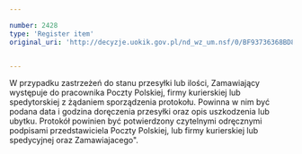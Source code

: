 ```yaml
---

number: 2428
type: 'Register item'
original_uri: 'http://decyzje.uokik.gov.pl/nd_wz_um.nsf/0/BF93736368BD8CF0C12578D2002F8D45?OpenDocument'


---
```


W przypadku zastrzeżeń do stanu przesyłki lub ilości, Zamawiający występuje do pracownika Poczty Polskiej, firmy kurierskiej lub spedytorskiej z żądaniem sporządzenia protokołu. Powinna w nim być podana data i godzina doręczenia przesyłki oraz opis uszkodzenia lub ubytku. Protokół powinien być potwierdzony czytelnymi odręcznymi podpisami przedstawiciela Poczty Polskiej, lub firmy kurierskiej lub spedycyjnej oraz Zamawiajacego".

